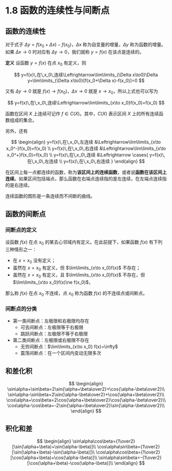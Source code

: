 # 1.8 函数的连续性与间断点

## 函数的连续性

对于式子 $\Delta y=f(x_0+\Delta x)-f(x_0)$，$\Delta x$ 称为自变量的增量，$\Delta y$ 称为函数的增量。如果 $\Delta x\to0$ 时对应有 $\Delta y\to0$，我们就称 $y=f(x)$ 在该点是连续的。

**定义** 设函数 $y=f(x)$ 在点 $x_0$ 有定义，则

$$
y=f(x)\,在\,x_0\,连续\Leftrightarrow\lim\limits_{\Delta x\to0}\Delta y=\lim\limits_{\Delta x\to0}[f(x_0+\Delta x)-f(x_0)]=0
$$

又有 $\Delta y\to0$ 就是 $f(x)\to f(x_0)$，$\Delta x\to0$ 就是 $x\to x_0$，所以上式也可以写为

$$
y=f(x)\,在\,x_0\,连续\Leftrightarrow\lim\limits_{x\to x_0}f(x_0)=f(x_0)
$$

函数在区间 $X$ 上连续可记作 $f\in C(X)$。其中，$C(X)$ 表示区间 $X$ 上的所有连续函数组成的集合。

另外，还有

$$
\begin{align}
y=f(x)\,在\,x_0\,左连续
&\Leftrightarrow\lim\limits_{x\to x_0^-}f(x_0)=f(x_0) \\
y=f(x)\,在\,x_0\,右连续
&\Leftrightarrow\lim\limits_{x\to x_0^+}f(x_0)=f(x_0) \\
y=f(x)\,在\,x_0\,连续
&\Leftrightarrow
\cases{
y=f(x)\,在\,x_0\,左连续 \\
y=f(x)\,在\,x_0\,右连续
}
\end{align}
$$

在区间上每一点都连续的函数，称为**该区间上的连续函数**，或者说**函数在该区间上连续**。如果区间包括端点，那么函数在右端点连续指的是左连续，在左端点连续指的是右连续。

连续函数的图形是一条连续而不间断的曲线。

## 函数的间断点

### 间断点的定义

设函数 $f(x)$ 在点 $x_0$ 的某去心邻域内有定义。在此前提下，如果函数 $f(x)$ 有下列三种情形之一：

- 在 $x=x_0$ 没有定义；
- 虽然在 $x=x_0$ 有定义，但 $\lim\limits_{x\to x_0}f(x)$ 不存在；
- 虽然在 $x=x_0$ 有定义，且 $\lim\limits_{x\to x_0}f(x)$ 不存在，但 $\lim\limits_{x\to x_0}f(x)\ne f(x_0)$，

那么称 $f(x)$ 在点 $x_0$ 不连续，点 $x_0$ 称为函数 $f(x)$ 的不连续点或间断点。

### 间断点的分类

- 第一类间断点：左极限和右极限均存在
  - 可去间断点：左极限等于右极限
  - 跳跃间断点：左极限不等于右极限
- 第二类间断点：左极限或右极限不存在
  - 无穷间断点：$\lim\limits_{x\to x_0} f(x)=\infty$
  - 震荡间断点：在一个区间内变动无限多次

## 和差化积

$$
\begin{align}
\sin\alpha+\sin\beta=2\sin{\alpha+\beta\over2}+\cos{\alpha-\beta\over2}\\
\sin\alpha-\sin\beta=2\sin{\alpha-\beta\over2}+\cos{\alpha+\beta\over2}\\
\cos\alpha+\cos\beta=2\cos{\alpha+\beta\over2}\cos{\alpha-\beta\over2}\\
\cos\alpha-\cos\beta=-2\sin{\alpha+\beta\over2}\sin{\alpha-\beta\over2}\\
\end{align}
$$

## 积化和差

$$
\begin{align}
\sin\alpha\cos\beta={1\over2}[\sin(\alpha+\beta)+\sin(\alpha-\beta)]\\
\cos\alpha\sin\beta={1\over2}[\sin(\alpha+\beta)-\sin(\alpha-\beta)]\\
\cos\alpha\cos\beta={1\over2}[\cos(\alpha+\beta)+\cos(\alpha-\beta)]\\
\sin\alpha\sin\beta=-{1\over2}[\cos(\alpha+\beta)-\cos(\alpha-\beta)]\\
\end{align}
$$